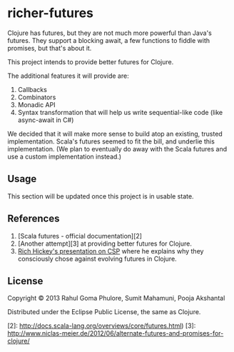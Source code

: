 # richer-futures

Clojure has futures, but they are not much more powerful than Java's futures. They support a blocking await, a few functions to fiddle with promises, but that's about it.

This project intends to provide better futures for Clojure.

The additional features it will provide are:

1. Callbacks
2. Combinators
3. Monadic API
4. Syntax transformation that will help us write sequential-like code (like async-await in C#)

We decided that it will make more sense to build atop an existing, trusted implementation. Scala's futures seemed to fit the bill, and underlie this implementation. (We plan to eventually do away with the Scala futures and use a custom implementation instead.)

## Usage

This section will be updated once this project is in usable state.

## References

1. [Scala futures - official documentation][2]
2. [Another attempt][3] at providing better futures for Clojure.
3. [Rich Hickey's presentation on CSP][1] where he explains why they consciously chose against evolving futures in Clojure.

## License

Copyright © 2013 Rahul Goma Phulore, Sumit Mahamuni, Pooja Akshantal

Distributed under the Eclipse Public License, the same as Clojure.



[1]: http://www.infoq.com/presentations/clojure-core-async
[2]: http://docs.scala-lang.org/overviews/core/futures.html)
[3]: http://www.niclas-meier.de/2012/06/alternate-futures-and-promises-for-clojure/